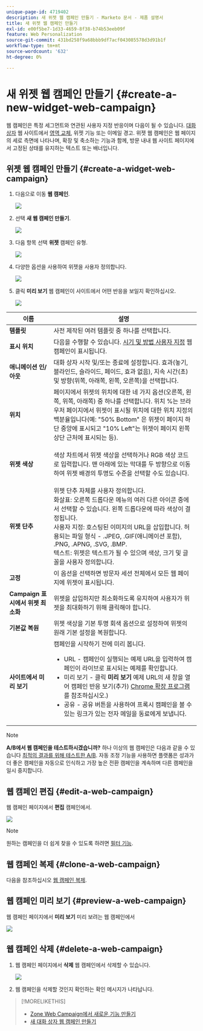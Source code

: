 ```yaml
---
unique-page-id: 4719402
description: 새 위젯 웹 캠페인 만들기 - Marketo 문서 - 제품 설명서
title: 새 위젯 웹 캠페인 만들기
exl-id: e00f5be7-1d33-4659-8f38-b74b53eeb09f
feature: Web Personalization
source-git-commit: 431bd258f9a68bbb9df7acf043085578d3d91b1f
workflow-type: tm+mt
source-wordcount: '632'
ht-degree: 0%

---
```


# 새 위젯 웹 캠페인 만들기 {#create-a-new-widget-web-campaign}

웹 캠페인은 특정 세그먼트와 연관된 사용자 지정 반응이며 다음이 될 수 있습니다. [대화 상자](/help/marketo/product-docs/web-personalization/working-with-web-campaigns/create-a-new-dialog-web-campaign.md) 웹 사이트에서 [영역 교체](/help/marketo/product-docs/web-personalization/working-with-web-campaigns/create-a-new-in-zone-web-campaign.md), 위젯 기능 또는 이메일 경고. 위젯 웹 캠페인은 웹 페이지의 세로 측면에 나타나며, 확장 및 축소하는 기능과 함께, 방문 내내 웹 사이트 페이지에서 고정된 상태를 유지하는 텍스트 또는 배너입니다.

## 위젯 웹 캠페인 만들기 {#create-a-widget-web-campaign}

1. 다음으로 이동 **웹 캠페인**.

   ![](assets/image2016-8-18-15-3a57-3a46.png)

1. 선택 **새 웹 캠페인 만들기**.

   ![](assets/create-new-web-campaign-hand-1.png)

1. 다음 항목 선택 **위젯** 캠페인 유형.

   ![](assets/3.png)

1. 다양한 옵션을 사용하여 위젯을 사용자 정의합니다.

   ![](assets/4.png)

1. 클릭 **미리 보기** 웹 캠페인이 사이트에서 어떤 반응을 보일지 확인하십시오.

   ![](assets/preview.png)

<table> 
 <thead> 
  <tr> 
   <th colspan="1" rowspan="1">이름</th> 
   <th colspan="1" rowspan="1">설명</th> 
  </tr> 
 </thead> 
 <tbody> 
  <tr> 
   <td colspan="1"><strong>템플릿</strong></td> 
   <td colspan="1">사전 제작된 여러 템플릿 중 하나를 선택합니다.</td> 
  </tr> 
  <tr> 
   <td colspan="1"><strong>표시 위치</strong></td> 
   <td colspan="1">다음을 수행할 수 있습니다. <a href="/help/marketo/product-docs/web-personalization/working-with-web-campaigns/set-how-your-web-campaign-displays.md" rel="nofollow">시기 및 방법 사용자 지정</a> 웹 캠페인이 표시됩니다.</td> 
  </tr> 
  <tr> 
   <td colspan="1"><strong>애니메이션 인/아웃</strong></td> 
   <td colspan="1">대화 상자 시작 및/또는 종료에 설정합니다. 효과(놓기, 블라인드, 슬라이드, 페이드, 효과 없음), 지속 시간(초) 및 방향(위쪽, 아래쪽, 왼쪽, 오른쪽)을 선택합니다.</td> 
  </tr> 
  <tr> 
   <td colspan="1"><strong>위치</strong></td> 
   <td colspan="1">페이지에서 위젯의 위치에 대한 네 가지 옵션(오른쪽, 왼쪽, 위쪽, 아래쪽) 중 하나를 선택합니다. 위치 %는 브라우저 페이지에서 위젯이 표시될 위치에 대한 위치 지정의 백분율입니다(예: "50% Bottom" 은 위젯이 페이지 하단 중앙에 표시되고 "10% Left"는 위젯이 페이지 왼쪽 상단 근처에 표시되는 등).<br></td> 
  </tr> 
  <tr> 
   <td colspan="1" rowspan="1"><strong>위젯 색상</strong></td> 
   <td colspan="1" rowspan="1"><p>색상 차트에서 위젯 색상을 선택하거나 RGB 색상 코드로 입력합니다. 맨 아래에 있는 막대를 두 방향으로 이동하여 위젯 배경의 투명도 수준을 선택할 수도 있습니다.</p></td> 
  </tr> 
  <tr> 
   <td colspan="1" rowspan="1"><p><strong>위젯 단추</strong><br></p></td> 
   <td colspan="1" rowspan="1">위젯 단추 자체를 사용자 정의합니다.<br>화살표: 오른쪽 드롭다운 메뉴의 여러 다른 아이콘 중에서 선택할 수 있습니다. 왼쪽 드롭다운에 따라 색상이 결정됩니다.<br>사용자 지정: 호스팅된 이미지의 URL을 삽입합니다. 허용되는 파일 형식 - .JPEG, .GIF(애니메이션 포함), .PNG, .APNG, .SVG, .BMP.<br>텍스트: 위젯은 텍스트가 될 수 있으며 색상, 크기 및 글꼴을 사용자 정의합니다.</td> 
  </tr> 
  <tr> 
   <td colspan="1"><strong>고정</strong></td> 
   <td colspan="1">이 옵션을 선택하면 방문자 세션 전체에서 모든 웹 페이지에 위젯이 표시됩니다.</td> 
  </tr> 
  <tr> 
   <td colspan="1"><strong>Campaign 표시에서 위젯 최소화</strong></td> 
   <td colspan="1">위젯을 삽입하지만 최소화하도록 유지하여 사용자가 위젯을 최대화하기 위해 클릭해야 합니다.</td> 
  </tr> 
  <tr> 
   <td colspan="1"><strong>기본값 복원 </strong></td> 
   <td colspan="1">위젯 색상을 기본 투명 회색 옵션으로 설정하여 위젯의 원래 기본 설정을 복원합니다.</td> 
  </tr> 
  <tr> 
   <td colspan="1"><strong>사이트에서 미리 보기 </strong></td> 
   <td colspan="1">캠페인을 시작하기 전에 미리 봅니다.<br> 
    <ul> 
     <li>URL - 캠페인이 실행되는 예제 URL을 입력하여 캠페인이 라이브로 표시되는 예제를 확인합니다.</li> 
     <li>미리 보기 - 클릭 <strong>미리 보기 </strong>예제 URL의 새 창을 열어 캠페인 반응 보기(추가) <a href="https://chrome.google.com/extensions/detail/ldiddonjplchallbngbccbfdfeldohkj?hl=en" rel="nofollow">Chrome 확장 프로그램</a> 를 참조하십시오.) </li> 
     <li>공유 - 공유 버튼을 사용하여 프록시 캠페인을 볼 수 있는 링크가 있는 전자 메일을 동료에게 보냅니다.</li> 
    </ul></td> 
  </tr> 
 </tbody> 
</table>

>[!NOTE]
>
>**A/B에서 웹 캠페인을 테스트하시겠습니까?** 하나 이상의 웹 캠페인은 다음과 같을 수 있습니다 [최적의 결과를 위해 테스트한 A/B](/help/marketo/product-docs/web-personalization/working-with-web-campaigns/ab-test-your-web-campaign.md). 자동 조정 기능을 사용하면 플랫폼은 성과가 더 좋은 캠페인을 자동으로 인식하고 가장 높은 전환 캠페인을 계속하며 다른 캠페인을 일시 중지합니다.

## 웹 캠페인 편집 {#edit-a-web-campaign}

웹 캠페인 페이지에서 **편집** 캠페인에서.

![](assets/image2016-11-4-13-3a2-3a20.png)

>[!NOTE]
>
>원하는 캠페인을 더 쉽게 찾을 수 있도록 하려면 [필터 기능](/help/marketo/product-docs/web-personalization/working-with-web-campaigns/filter-web-campaigns.md).

## 웹 캠페인 복제 {#clone-a-web-campaign}

다음을 참조하십시오 [웹 캠페인 복제](/help/marketo/product-docs/web-personalization/working-with-web-campaigns/clone-a-web-campaign.md).

## 웹 캠페인 미리 보기 {#preview-a-web-campaign}

웹 캠페인 페이지에서 **미리 보기** 미리 보려는 웹 캠페인에서

![](assets/widget-campaign-preview-hand.png)

## 웹 캠페인 삭제 {#delete-a-web-campaign}

1. 웹 캠페인 페이지에서 **삭제** 웹 캠페인에서 삭제할 수 있습니다.

   ![](assets/widget-campaign-delete-hand.png)

1. 웹 캠페인을 삭제할 것인지 확인하는 확인 메시지가 나타납니다.

>[!MORELIKETHIS]
>
>* [Zone Web Campaign에서 새로운 기능 만들기](/help/marketo/product-docs/web-personalization/working-with-web-campaigns/create-a-new-in-zone-web-campaign.md)
>* [새 대화 상자 웹 캠페인 만들기](/help/marketo/product-docs/web-personalization/working-with-web-campaigns/create-a-new-dialog-web-campaign.md)
